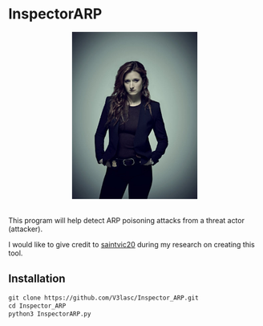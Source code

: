 <h1>InspectorARP</h1>

<div align='center'>
  <img width='250' src='Dom_DiPierro.jpg' alt='Dominique "Dom" DiPierro'>
</div>

<br>

This program will help detect ARP poisoning attacks from a threat actor (attacker).

I would like to give credit to <a href='https://github.com/saintvic20/ARP-SPOOF-DETECTOR'>saintvic20<a/> during my research on creating this tool.

<h2>Installation</h2>

```
git clone https://github.com/V3lasc/Inspector_ARP.git
cd Inspector_ARP
python3 InspectorARP.py
```
